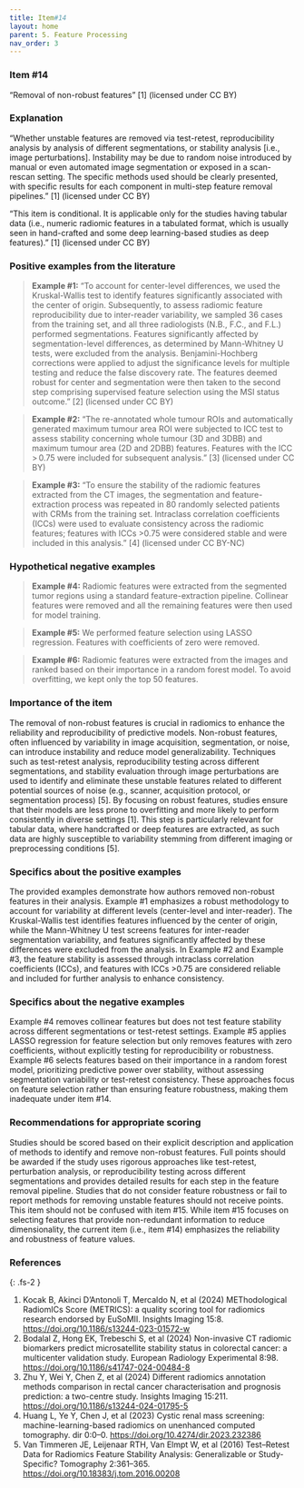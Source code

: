```yaml
---
title: Item#14
layout: home
parent: 5. Feature Processing
nav_order: 3
---
```


### Item #14
“Removal of non-robust features” [1]  (licensed under CC BY)

### Explanation
“Whether unstable features are removed via test-retest, reproducibility analysis by analysis of different segmentations, or stability analysis [i.e., image perturbations]. Instability may be due to random noise introduced by manual or even automated image segmentation or exposed in a scan-rescan setting. The specific methods used should be clearly presented, with specific results for each component in multi-step feature removal pipelines.” [1]  (licensed under CC BY)

“This item is conditional. It is applicable only for the studies having tabular data (i.e., numeric radiomic features in a tabulated format, which is usually seen in hand-crafted and some deep learning-based studies as deep features).” [1]  (licensed under CC BY)

### Positive examples from the literature
> **Example #1:** “To account for center-level differences, we used the Kruskal-Wallis test to identify features significantly associated with the center of origin. Subsequently, to assess radiomic feature reproducibility due to inter-reader variability, we sampled 36 cases from the training set, and all three radiologists (N.B., F.C., and F.L.) performed segmentations. Features significantly affected by segmentation-level differences, as determined by Mann-Whitney U tests, were excluded from the analysis. Benjamini-Hochberg corrections were applied to adjust the significance levels for multiple testing and reduce the false discovery rate. The features deemed robust for center and segmentation were then taken to the second step comprising supervised feature selection using the MSI status outcome.” [2] (licensed under CC BY)

> **Example #2:** “The re-annotated whole tumour ROIs and automatically generated maximum tumour area ROI were subjected to ICC test to assess stability concerning whole tumour (3D and 3DBB) and maximum tumour area (2D and 2DBB) features. Features with the ICC > 0.75 were included for subsequent analysis.” [3] (licensed under CC BY)

> **Example #3:** “To ensure the stability of the radiomic features extracted from the CT images, the segmentation and feature-extraction process was repeated in 80 randomly selected patients with CRMs from the training set. Intraclass correlation coefficients (ICCs) were used to evaluate consistency across the radiomic features; features with ICCs >0.75 were considered stable and were included in this analysis.” [4] (licensed under CC BY-NC)
### Hypothetical negative examples
> **Example #4:** Radiomic features were extracted from the segmented tumor regions using a standard feature-extraction pipeline. Collinear features were removed and all the remaining features were then used for model training.

> **Example #5:** We performed feature selection using LASSO regression. Features with coefficients of zero were removed.

> **Example #6:** Radiomic features were extracted from the images and ranked based on their importance in a random forest model. To avoid overfitting, we kept only the top 50 features.

### Importance of the item
The removal of non-robust features is crucial in radiomics to enhance the reliability and reproducibility of predictive models. Non-robust features, often influenced by variability in image acquisition, segmentation, or noise, can introduce instability and reduce model generalizability. Techniques such as test-retest analysis, reproducibility testing across different segmentations, and stability evaluation through image perturbations are used to identify and eliminate these unstable features related to different potential sources of noise (e.g., scanner, acquisition protocol, or segmentation process) [5]. By focusing on robust features, studies ensure that their models are less prone to overfitting and more likely to perform consistently in diverse settings [1]. This step is particularly relevant for tabular data, where handcrafted or deep features are extracted, as such data are highly susceptible to variability stemming from different imaging or preprocessing conditions [5].

### Specifics about the positive examples
The provided examples demonstrate how authors removed non-robust features in their analysis. Example #1 emphasizes a robust methodology to account for variability at different levels (center-level and inter-reader). The Kruskal-Wallis test identifies features influenced by the center of origin, while the Mann-Whitney U test screens features for inter-reader segmentation variability, and features significantly affected by these differences were excluded from the analysis. In Example #2 and Example #3, the feature stability is assessed through intraclass correlation coefficients (ICCs), and features with ICCs >0.75 are considered reliable and included for further analysis to enhance consistency.

### Specifics about the negative examples
Example #4 removes collinear features but does not test feature stability across different segmentations or test-retest settings. Example #5 applies LASSO regression for feature selection but only removes features with zero coefficients, without explicitly testing for reproducibility or robustness. Example #6 selects features based on their importance in a random forest model, prioritizing predictive power over stability, without assessing segmentation variability or test-retest consistency. These approaches focus on feature selection rather than ensuring feature robustness, making them inadequate under item #14.

### Recommendations for appropriate scoring
Studies should be scored based on their explicit description and application of methods to identify and remove non-robust features. Full points should be awarded if the study uses rigorous approaches like test-retest, perturbation analysis, or reproducibility testing across different segmentations and provides detailed results for each step in the feature removal pipeline. Studies that do not consider feature robustness or fail to report methods for removing unstable features should not receive points.
This item should not be confused with item #15. While item #15 focuses on selecting features that provide non-redundant information to reduce dimensionality, the current item (i.e., item #14) emphasizes the reliability and robustness of feature values.

### References

{: .fs-2 }

1. 	Kocak B, Akinci D’Antonoli T, Mercaldo N, et al (2024) METhodological RadiomICs Score (METRICS): a quality scoring tool for radiomics research endorsed by EuSoMII. Insights Imaging 15:8. https://doi.org/10.1186/s13244-023-01572-w
2. 	Bodalal Z, Hong EK, Trebeschi S, et al (2024) Non-invasive CT radiomic biomarkers predict microsatellite stability status in colorectal cancer: a multicenter validation study. European Radiology Experimental 8:98. https://doi.org/10.1186/s41747-024-00484-8
3. 	Zhu Y, Wei Y, Chen Z, et al (2024) Different radiomics annotation methods comparison in rectal cancer characterisation and prognosis prediction: a two-centre study. Insights Imaging 15:211. https://doi.org/10.1186/s13244-024-01795-5
4. 	Huang L, Ye Y, Chen J, et al (2023) Cystic renal mass screening: machine-learning-based radiomics on unenhanced computed tomography. dir 0:0–0. https://doi.org/10.4274/dir.2023.232386
5. 	Van Timmeren JE, Leijenaar RTH, Van Elmpt W, et al (2016) Test–Retest Data for Radiomics Feature Stability Analysis: Generalizable or Study-Specific? Tomography 2:361–365. https://doi.org/10.18383/j.tom.2016.00208